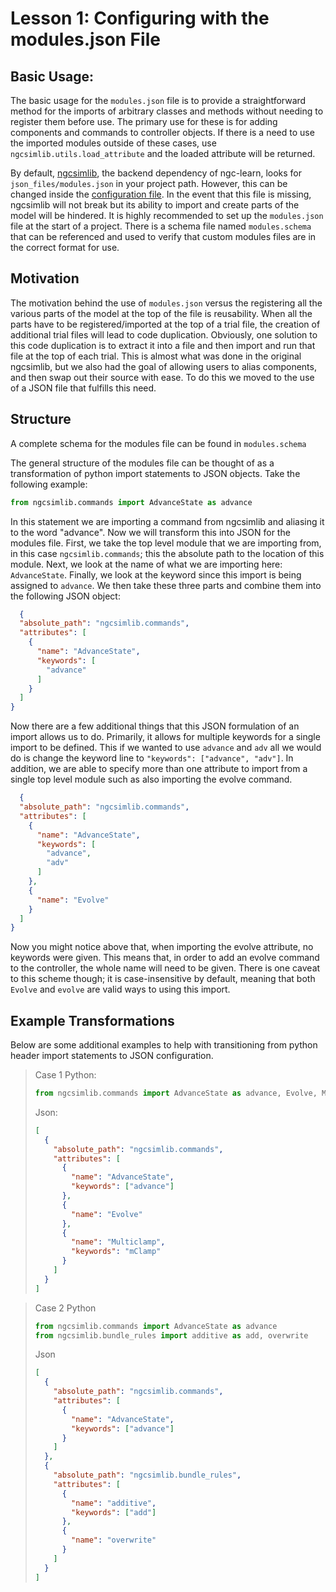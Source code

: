 # Lesson 1: Configuring with the modules.json File

## Basic Usage:

The basic usage for the `modules.json` file is to provide a straightforward
method for the imports of arbitrary classes and methods without needing to
register them before use. The primary use for these is for adding components
and commands to controller objects. If there is a need to use the imported
modules outside of these cases, use `ngcsimlib.utils.load_attribute` and the loaded
attribute will be returned.

By default, <a href="https://github.com/NACLab/ngc-sim-lib">ngcsimlib</a>, the backend
dependency of ngc-learn, looks for `json_files/modules.json` in your project path.
However, this can be changed inside the
<a href=https://ngc-learn.readthedocs.io/en/latest/tutorials/model_basics/configuration.html>configuration file</a>. In
the event that this
file is missing, ngcsimlib will not break but its ability to import and create
parts of the model will be hindered. It is highly recommended to set up the
`modules.json` file at the start of a project. There is a schema file named
`modules.schema` that can be referenced and used to verify that custom modules
files are in the correct format for use.

## Motivation

The motivation behind the use of `modules.json` versus the registering all the
various parts of the model at the top of the file is reusability. When all the
parts have to be registered/imported at the top of a trial file, the creation of
additional trial files will lead to code duplication. Obviously, one solution to
this code duplication is to extract it into a file and then import and run that
file at the top of each trial. This is almost what was done in the original
ngcsimlib, but we also had the goal of allowing users to alias components, and
then swap out their source with ease. To do this we moved to the use of a JSON
file that fulfills this need.

## Structure

A complete schema for the modules file can be found in `modules.schema`

The general structure of the modules file can be thought of as a transformation
of python import statements to JSON objects. Take the following example:

```python
from ngcsimlib.commands import AdvanceState as advance
```

In this statement we are importing a command from ngcsimlib and aliasing it to the
word "advance". Now we will transform this into JSON for the modules file. First,
we take the top level module that we are importing from, in this case
`ngcsimlib.commands`; this the absolute path to the location of this module. Next,
we look at the name of what we are importing here: `AdvanceState`. Finally, we
look at the keyword since this import is being assigned to `advance`. We then
take these three parts and combine them into the following JSON object:

```json
  {
  "absolute_path": "ngcsimlib.commands",
  "attributes": [
    {
      "name": "AdvanceState",
      "keywords": [
        "advance"
      ]
    }
  ]
}
```

Now there are a few additional things that this JSON formulation of an import
allows us to do. Primarily, it allows for multiple keywords for a single import
to be defined. This if we wanted to use `advance` and `adv` all we would do is
change the keyword line to `"keywords": ["advance", "adv"]`. In addition, we are able
to specify more than one attribute to import from a single top level module
such as also importing the evolve command.

```json
  {
  "absolute_path": "ngcsimlib.commands",
  "attributes": [
    {
      "name": "AdvanceState",
      "keywords": [
        "advance",
        "adv"
      ]
    },
    {
      "name": "Evolve"
    }
  ]
}
```

Now you might notice above that, when importing the evolve attribute, no
keywords were given. This means that, in order to add an evolve command to
the controller, the whole name will need to be given. There is one caveat to
this scheme though; it is case-insensitive by default, meaning that both
`Evolve` and `evolve` are valid ways to using this import.

## Example Transformations

Below are some additional examples to help with transitioning from python
header import statements to JSON configuration.

> Case 1
> Python:
> ```python
> from ngcsimlib.commands import AdvanceState as advance, Evolve, Multiclamp as mClamp
> ```
> Json:
> ```json
> [
>   {
>     "absolute_path": "ngcsimlib.commands",
>     "attributes": [
>       {
>         "name": "AdvanceState",
>         "keywords": ["advance"]
>       },
>       {
>         "name": "Evolve"
>       },
>       {
>         "name": "Multiclamp",
>         "keywords": "mClamp"
>       }
>     ]
>   }
> ]
> ```

> Case 2
> Python
> ```python
> from ngcsimlib.commands import AdvanceState as advance
> from ngcsimlib.bundle_rules import additive as add, overwrite
> ```
>
> Json
> ```json
> [
>   {
>     "absolute_path": "ngcsimlib.commands",
>     "attributes": [
>       {
>         "name": "AdvanceState",
>         "keywords": ["advance"]
>       }
>     ]
>   },
>   {
>     "absolute_path": "ngcsimlib.bundle_rules",
>     "attributes": [
>       {
>         "name": "additive",
>         "keywords": ["add"]
>       },
>       {
>         "name": "overwrite"
>       }
>     ]
>   }
> ]
> ```
